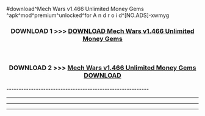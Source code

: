 #download^Mech Wars v1.466 Unlimited Money Gems ^apk^mod^premium^unlocked^for A n d r o i d^[NO.ADS]-xwmyg



<div align="center">

<h3>DOWNLOAD 1 >>> <a href="https://runaway1.web.app/?sq=Mech Wars v1.466 Unlimited Money Gems ">DOWNLOAD Mech Wars v1.466 Unlimited Money Gems </a></h3><br>

<h3>DOWNLOAD 2 >>> <a href="https://runaway1.web.app/?sq=Mech Wars v1.466 Unlimited Money Gems ">Mech Wars v1.466 Unlimited Money Gems  DOWNLOAD </a></h3>

</div>
----------------------------------------------------------

----------------------------------------------------------

----------------------------------------------------------

----------------------------------------------------------



